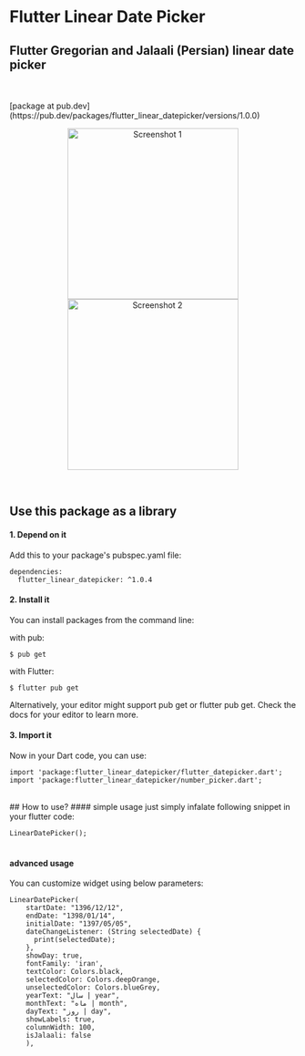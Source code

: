 # Flutter Linear Date Picker 
## Flutter Gregorian and Jalaali (Persian) linear date picker
<br>
<br>
[package at pub.dev](https://pub.dev/packages/flutter_linear_datepicker/versions/1.0.0)
<br>

<p align="center">
  <img src="https://raw.githubusercontent.com/alikhaleghi76/flutter-datepicker/master/screenshots/screen1.jpg" width="300" title="Screenshot 1">
  <img src="https://raw.githubusercontent.com/alikhaleghi76/flutter-datepicker/master/screenshots/screen2.jpg" width="300" alt="Screenshot 2">
</p>
<br>

## Use this package as a library
#### 1. Depend on it
Add this to your package's pubspec.yaml file:
```
dependencies:
  flutter_linear_datepicker: ^1.0.4
```

#### 2. Install it
You can install packages from the command line:

with pub:
```
$ pub get
```

with Flutter:
```
$ flutter pub get
```
Alternatively, your editor might support pub get or flutter pub get. Check the docs for your editor to learn more.

#### 3. Import it
Now in your Dart code, you can use:
```
import 'package:flutter_linear_datepicker/flutter_datepicker.dart';
import 'package:flutter_linear_datepicker/number_picker.dart';
```
<br>
## How to use?
#### simple usage
just simply infalate following snippet in your flutter code:
<br>

```LinearDatePicker(); ```
<br>
<br>


#### advanced usage
You can customize widget using below parameters:
```
LinearDatePicker(
    startDate: "1396/12/12",
    endDate: "1398/01/14",
    initialDate: "1397/05/05",
    dateChangeListener: (String selectedDate) {
      print(selectedDate);
    },
    showDay: true,
    fontFamily: 'iran',
    textColor: Colors.black,
    selectedColor: Colors.deepOrange,
    unselectedColor: Colors.blueGrey,
    yearText: "سال | year",
    monthText: "ماه | month",
    dayText: "روز | day",
    showLabels: true,
    columnWidth: 100, 
    isJalaali: false
    ),
```